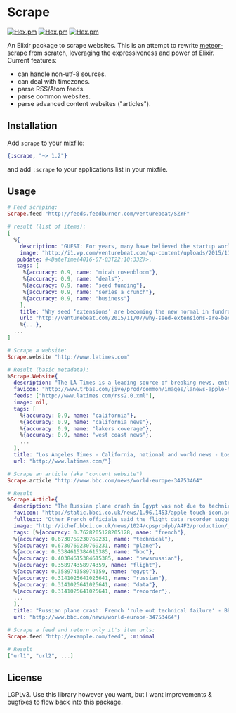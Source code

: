 # Scrape

[![Hex.pm](https://img.shields.io/hexpm/dt/scrape.svg)](https://hex.pm/packages/scrape)
[![Hex.pm](https://img.shields.io/hexpm/v/scrape.svg)](https://hex.pm/packages/scrape)
[![Hex.pm](https://img.shields.io/hexpm/l/scrape.svg)](https://hex.pm/packages/scrape)

An Elixir package to scrape websites. This is an attempt to rewrite
[meteor-scrape](https://github.com/Anonyfox/meteor-scrape) from scratch,
leveraging the expressiveness and power of Elixir. Current features:

- can handle non-utf-8 sources.
- can deal with timezones.
- parse RSS/Atom feeds.
- parse common websites.
- parse advanced content websites ("articles").

## Installation

Add `scrape` to your mixfile:

````Elixir
{:scrape, "~> 1.2"}
````

and add `:scrape` to your applications list in your mixfile.

## Usage

````Elixir
# Feed scraping:
Scrape.feed "http://feeds.feedburner.com/venturebeat/SZYF"

# result (list of items):
[
  %{
    description: "GUEST: For years, many have believed the startup world would be doomed by the “Series A Crunch,” the natural result of an explosion of seed funding paired with an increasingly high bar required to earn a Series A. Industry observers believed we’d be witnessing a train wreck of epic proportions as companies died off. But the […]",
    image: "http://i1.wp.com/venturebeat.com/wp-content/uploads/2015/11/seed-extensions.jpg?resize=160%2C140",
   pubdate: #<DateTime(4016-07-03T22:10:33Z)>,
   tags: [
     %{accuracy: 0.9, name: "micah rosenbloom"},
     %{accuracy: 0.9, name: "deals"},
     %{accuracy: 0.9, name: "seed funding"},
     %{accuracy: 0.9, name: "series a crunch"},
     %{accuracy: 0.9, name: "business"}
    ],
    title: "Why seed ‘extensions’ are becoming the new normal in fundraising",
    url: "http://venturebeat.com/2015/11/07/why-seed-extensions-are-becoming-the-new-normal-in-fundraising/"},
    %{...},
  ...
]
````

````Elixir
# Scrape a website:
Scrape.website "http://www.latimes.com"

# Result (basic metadata):
%Scrape.Website{
  description: "The LA Times is a leading source of breaking news, entertainment, sports, politics, and more for Southern California and the world.",
  favicon: "http://www.trbas.com/jive/prod/common/images/lanews-apple-touch-icon.1q2w3_9ffdb679907f116af126c65ff1edb27a.png",
  feeds: ["http://www.latimes.com/rss2.0.xml"],
  image: nil,
  tags: [
    %{accuracy: 0.9, name: "california"},
    %{accuracy: 0.9, name: "california news"},
    %{accuracy: 0.9, name: "lakers coverage"},
    %{accuracy: 0.9, name: "west coast news"},
    ...
  ],
  title: "Los Angeles Times - California, national and world news - Los Angeles Times",
  url: "http://www.latimes.com/"}
````

````Elixir
# Scrape an article (aka "content website")
Scrape.article "http://www.bbc.com/news/world-europe-34753464"

# Result
%Scrape.Article{
  description: "The Russian plane crash in Egypt was not due to technical failures, say French aviation officials, adding that the flight data recorder suggests a \"violent, sudden\" explosion.",
  favicon: "http://static.bbci.co.uk/news/1.96.1453/apple-touch-icon.png",
  fulltext: "Other French officials said the flight data recorder suggested a \"violent, sudden\" explosion caused the crash, killing all 224 people on board.\n\nThe Metrojet Airbus A321 was flying [...shortened...]",
  image: "http://ichef.bbci.co.uk/news/1024/cpsprodpb/A4F2/production/_86562224_86562223.jpg",
  tags: [%{accuracy: 0.7628205128205128, name: "french"},
  %{accuracy: 0.6730769230769231, name: "technical"},
  %{accuracy: 0.6730769230769231, name: "plane"},
  %{accuracy: 0.5384615384615385, name: "bbc"},
  %{accuracy: 0.40384615384615385, name: "newsrussian"},
  %{accuracy: 0.358974358974359, name: "flight"},
  %{accuracy: 0.358974358974359, name: "egypt"},
  %{accuracy: 0.3141025641025641, name: "russian"},
  %{accuracy: 0.3141025641025641, name: "data"},
  %{accuracy: 0.3141025641025641, name: "recorder"},
  ...
  ],
  title: "Russian plane crash: French 'rule out technical failure' - BBC News",
  url: "http://www.bbc.com/news/world-europe-34753464"}
````

````Elixir
# Scrape a feed and return only it's item urls:
Scrape.feed "http://example.com/feed", :minimal

# Result
["url1", "url2", ...]
````

## License

LGPLv3. Use this library however you want, but I want improvements & bugfixes
to flow back into this package.
